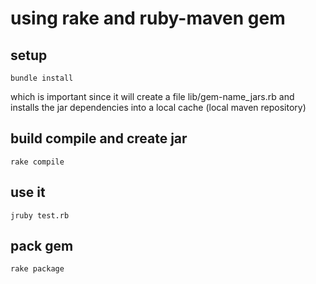 # using rake and ruby-maven gem

## setup

```
bundle install
```

which is important since it will create a file lib/gem-name_jars.rb
and installs the jar dependencies into a local cache (local maven repository)

## build compile and create jar

```
rake compile
```

## use it

```
jruby test.rb
```

## pack gem

```
rake package
```
